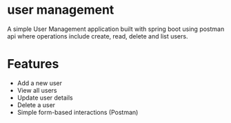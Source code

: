 # user management

A simple User Management application built with spring boot using postman api where operations include create, read, delete and list users.


# Features

- Add a new user
- View all users
- Update user details
- Delete a user
- Simple form-based interactions (Postman)



